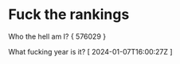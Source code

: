 # Fuck the rankings

Who the hell am I?
{ 576029 }

What fucking year is it?
[ 2024-01-07T16:00:27Z ]

